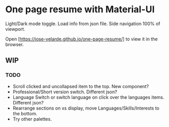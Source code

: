 # One page resume with Material-UI
Light/Dark mode toggle.
Load info from json file.
Side navigation 100% of viewport.

Open [https://jose-velarde.github.io/one-page-resume/] to view it in the browser.

## WIP
### TODO
* Scroll clicked and uncollapsed item to the top. New component?
* Professional/Short version switch. Different json?
* Language Switch or switch language on click over the languages items. Different json? 
* Rearrange sections on xs display, move Languages/Skills/Interests to the bottom.
* Try other palettes.
